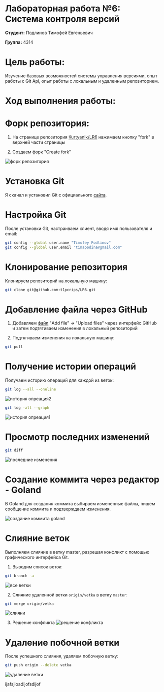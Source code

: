 # Лабораторная работа №6: Система контроля версий

**Студент:** Подлинов Тимофей Евгеньевич

**Группа:** 4314

# Цель работы:
Изучение базовых возможностей системы управления версиями, опыт работы с Git Api, опыт работы с 
локальным и удаленным репозиторием.

# Ход выполнения работы:

# Форк репозитория:
1. На странице репозитория [Kurtyanik/LR6](https://github.com/Kurtyanik/LR6) нажимаем кнопку "fork" в верхней части страницы

2. Создаем форк "Create fork"

![форк репозитория](assets/create_fork.png)

# Установка Git
Я скачал и установил Git с официального [сайта](git-scm.com).

# Настройка Git
После установки Git, настраиваем клиент, вводя имя пользователя и email:

```bash
git config --global user.name "Timofey Podlinov"
git config --global user.email "timapodina@gmail.com"
```

# Клонирование репозитория
Клонируем репозиторий на локальную машину:
```bash
git clone git@github.com:t1pcrips/LR6.git
```
# Добавление файла через GitHub
1. Добавляем [файл](assets/create_fork.png) "Add file" -> "Upload files" через интерфейс GitHub и затем подтягиваем изменения в локальный репозиторий

2. Подтягиваем изменения на локальную машину:
```bash
git pull
```

# Получение истории операций
Получаем историю операций для каждой из веток:

```bash
git log --all --oneline
```
![история опреация2](assets/check_log2.png)

```bash
git log -all --graph
```
![история опреация1](assets/check_log.png)

# Просмотр последних изменений
```bash
git diff
```
![поcледние изменения](assets/check_diff.png)

# Создание коммита через редактор - Goland
В Goland для создания коммита выбираем измененные файлы, пишем сообщение коммита и подтверждаем изменения.

![создание коммита goland](assets/goland.png)

# Слияние веток
Выполняем слияние в ветку master, разрешая конфликт с помощью графического интерфейса Git.
1. Выводим список веток:
```bash
git branch -a
```
![все ветки](assets/vetki.png)

2. Слияние удаленной ветки `origin/vetka` в ветку `master`:
```bash
git merge origin/vetka
```
![cлияни](assets/konflikt.png)

3. Решение конфликта 
![решение конфликта](assets/result_konflikt.png)

# Удаление побочной ветки
После успешного слияния, удаляем побочную ветку:
```bash
git push origin --delete vetka
```

![удаление ветки](assets/delete_vetka.png)



ijafsjioadijofsdijof